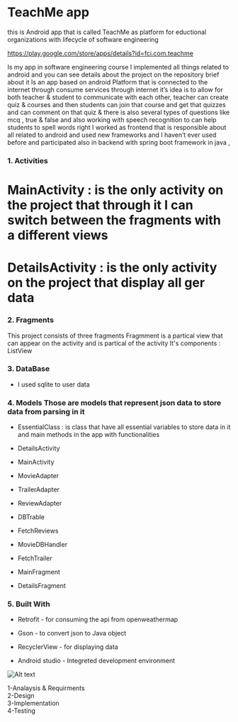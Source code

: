 # TeachMe app

this is Android app that is called TeachMe as platform for eductional organizations with lifecycle of software engineering

https://play.google.com/store/apps/details?id=fci.com.teachme

Is my app in software engineering course I implemented all things related to android and you can see details about the project on the repository  brief about it 
Is an app based on android Platform that is connected to the internet through consume services through internet it’s idea is to allow for both teacher & student to communicate with each other, teacher can create quiz & courses and then students can join that course and get that quizzes and can comment on that quiz  & there is also several types of questions like mcq , true & false and also working with speech recognition to can help students to spell words right I worked as frontend that is responsible about all related to android and used new frameworks and I haven’t ever used before and participated also in backend with spring boot framework in java ,

### 1. Activities
# MainActivity : is the only activity on the project that through it I can switch between the fragments with a different views
# DetailsActivity : is the only activity on the project that display all ger data

### 2. Fragments
This project consists of three fragments 
Fragmment is a partical view that can appear on the activity and is partical of the activity                                                 It's components : ListView                                                                                                            

### 3. DataBase                                                                                                                         
* I used sqlite to user data  


### 4. Models                                                                                                                           Those are models that represent json data to store data from parsing in it

* EssentialClass  : is class that have all essential variables to store data in it and main methods  in the app with functionalities                                                
* DetailsActivity   


* MainActivity


* MovieAdapter


* TrailerAdapter


* ReviewAdapter                                 


* DBTrable


* FetchReviews


* MovieDBHandler


* FetchTrailer


* MainFragment


* DetailsFragment


                                                                                                                 
### 5. Built With
                                                                                                                     
* Retrofit - for consuming the api from openweathermap


* Gson - to convert json to Java object                                                                                                


* RecyclerView - for displaying  data 


* Android studio  - Integreted development environment                                                                                  



![Alt text](https://camo.githubusercontent.com/dc0b7abef91e993dd559479011349acb95fbffa6/687474703a2f2f6d656469612e696e64696564622e636f6d2f696d616765732f61727469636c65732f312f3137322f3137313037322f6175746f2f64727569646172636865725f6f2e676966 "TeachMe fight in SE2")

1-Analaysis & Requirments                                                                                                                   
2-Design                                                                                                                     
3-Implementation                                                                                                                     
4-Testing                                                                                                                     

